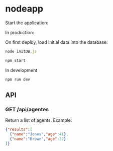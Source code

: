 # nodeapp

Start the application:

In production:

On first deploy, load initial data into the database:

```js
node initDB.js
```


```sh
npm start
```

In development

```sh
npm run dev
```

## API

### GET /api/agentes

Return a list of agents. Example:

```json
{"results":[
  {"name":"Jones","age":41},
  {"name":"Brown","age":22}
]}
```